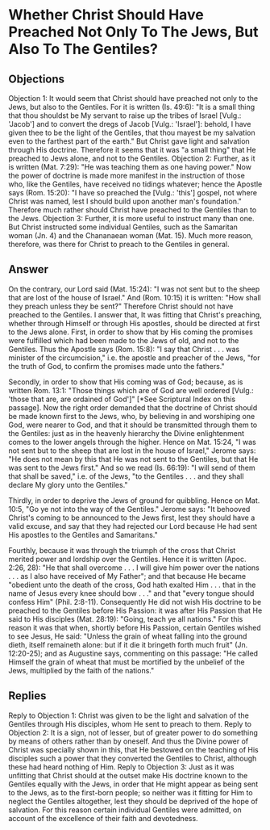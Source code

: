 # Whether Christ Should Have Preached Not Only To The Jews, But Also To The Gentiles?
## Objections
Objection 1: It would seem that Christ should have preached not only to the Jews, but also to the Gentiles. For it is written (Is. 49:6): "It is a small thing that thou shouldst be My servant to raise up the tribes of Israel [Vulg.: 'Jacob'] and to convert the dregs of Jacob [Vulg.: 'Israel']: behold, I have given thee to be the light of the Gentiles, that thou mayest be my salvation even to the farthest part of the earth." But Christ gave light and salvation through His doctrine. Therefore it seems that it was "a small thing" that He preached to Jews alone, and not to the Gentiles.
Objection 2: Further, as it is written (Mat. 7:29): "He was teaching them as one having power." Now the power of doctrine is made more manifest in the instruction of those who, like the Gentiles, have received no tidings whatever; hence the Apostle says (Rom. 15:20): "I have so preached the [Vulg.: 'this'] gospel, not where Christ was named, lest I should build upon another man's foundation." Therefore much rather should Christ have preached to the Gentiles than to the Jews.
Objection 3: Further, it is more useful to instruct many than one. But Christ instructed some individual Gentiles, such as the Samaritan woman (Jn. 4) and the Chananaean woman (Mat. 15). Much more reason, therefore, was there for Christ to preach to the Gentiles in general.
## Answer
On the contrary, our Lord said (Mat. 15:24): "I was not sent but to the sheep that are lost of the house of Israel." And (Rom. 10:15) it is written: "How shall they preach unless they be sent?" Therefore Christ should not have preached to the Gentiles.
I answer that, It was fitting that Christ's preaching, whether through Himself or through His apostles, should be directed at first to the Jews alone. First, in order to show that by His coming the promises were fulfilled which had been made to the Jews of old, and not to the Gentiles. Thus the Apostle says (Rom. 15:8): "I say that Christ . . . was minister of the circumcision," i.e. the apostle and preacher of the Jews, "for the truth of God, to confirm the promises made unto the fathers."

Secondly, in order to show that His coming was of God; because, as is written Rom. 13:1: "Those things which are of God are well ordered [Vulg.: 'those that are, are ordained of God']" [*See Scriptural Index on this passage]. Now the right order demanded that the doctrine of Christ should be made known first to the Jews, who, by believing in and worshiping one God, were nearer to God, and that it should be transmitted through them to the Gentiles: just as in the heavenly hierarchy the Divine enlightenment comes to the lower angels through the higher. Hence on Mat. 15:24, "I was not sent but to the sheep that are lost in the house of Israel," Jerome says: "He does not mean by this that He was not sent to the Gentiles, but that He was sent to the Jews first." And so we read (Is. 66:19): "I will send of them that shall be saved," i.e. of the Jews, "to the Gentiles . . . and they shall declare My glory unto the Gentiles."

Thirdly, in order to deprive the Jews of ground for quibbling. Hence on Mat. 10:5, "Go ye not into the way of the Gentiles." Jerome says: "It behooved Christ's coming to be announced to the Jews first, lest they should have a valid excuse, and say that they had rejected our Lord because He had sent His apostles to the Gentiles and Samaritans."

Fourthly, because it was through the triumph of the cross that Christ merited power and lordship over the Gentiles. Hence it is written (Apoc. 2:26, 28): "He that shall overcome . . . I will give him power over the nations . . . as I also have received of My Father"; and that because He became "obedient unto the death of the cross, God hath exalted Him . . . that in the name of Jesus every knee should bow . . ." and that "every tongue should confess Him" (Phil. 2:8-11). Consequently He did not wish His doctrine to be preached to the Gentiles before His Passion: it was after His Passion that He said to His disciples (Mat. 28:19): "Going, teach ye all nations." For this reason it was that when, shortly before His Passion, certain Gentiles wished to see Jesus, He said: "Unless the grain of wheat falling into the ground dieth, itself remaineth alone: but if it die it bringeth forth much fruit" (Jn. 12:20-25); and as Augustine says, commenting on this passage: "He called Himself the grain of wheat that must be mortified by the unbelief of the Jews, multiplied by the faith of the nations."
## Replies
Reply to Objection 1: Christ was given to be the light and salvation of the Gentiles through His disciples, whom He sent to preach to them.
Reply to Objection 2: It is a sign, not of lesser, but of greater power to do something by means of others rather than by oneself. And thus the Divine power of Christ was specially shown in this, that He bestowed on the teaching of His disciples such a power that they converted the Gentiles to Christ, although these had heard nothing of Him.
Reply to Objection 3: Just as it was unfitting that Christ should at the outset make His doctrine known to the Gentiles equally with the Jews, in order that He might appear as being sent to the Jews, as to the first-born people; so neither was it fitting for Him to neglect the Gentiles altogether, lest they should be deprived of the hope of salvation. For this reason certain individual Gentiles were admitted, on account of the excellence of their faith and devotedness.
